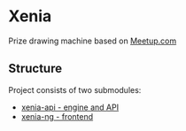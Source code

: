 # Xenia
Prize drawing machine based on [Meetup.com](https://www.meetup.com)

## Structure
Project consists of two submodules:
- [xenia-api - engine and API](https://github.com/TorunJUG/xenia-api/blob/master/README.md)
- [xenia-ng - frontend](https://github.com/TorunJUG/xenia-ng/blob/master/README.md)
